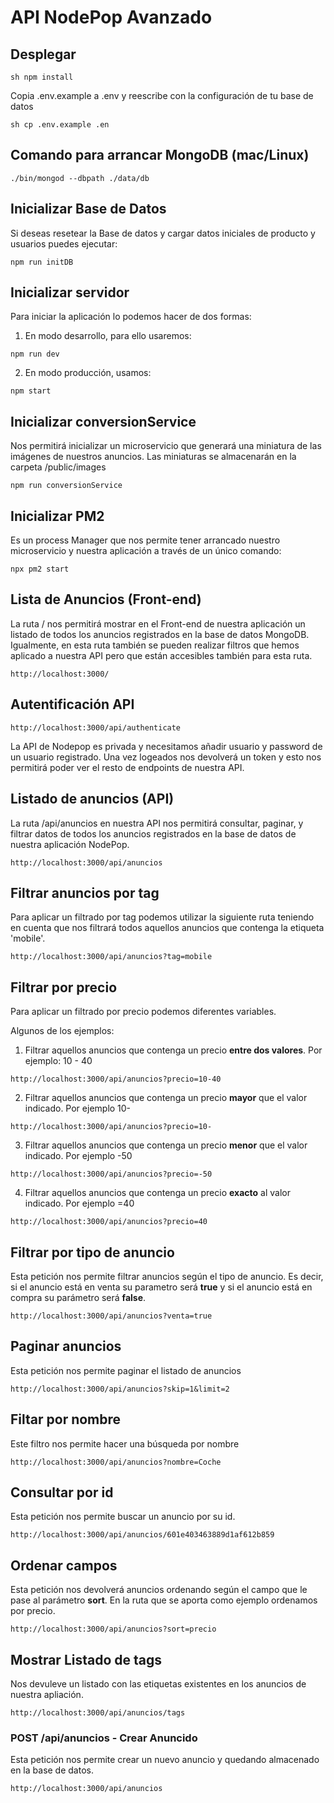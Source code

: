 # API NodePop Avanzado

## Desplegar 

```sh npm install```


Copia .env.example a .env y reescribe con la configuración de tu base de datos

```sh cp .env.example .en```


## Comando para arrancar MongoDB (mac/Linux)

```./bin/mongod --dbpath ./data/db```


## Inicializar Base de Datos

Si deseas resetear la Base de datos y cargar datos iniciales de producto y usuarios puedes ejecutar:

`npm run initDB`


## Inicializar servidor

Para iniciar la aplicación lo podemos hacer de dos formas: 

1. En modo desarrollo, para ello usaremos:

`npm run dev`

2. En modo producción, usamos: 

`npm start`

## Inicializar conversionService
Nos permitirá inicializar un microservicio que generará una miniatura de las imágenes de nuestros anuncios.
Las miniaturas se almacenarán en la carpeta /public/images

```npm run conversionService```


## Inicializar PM2

Es un process Manager que nos permite tener arrancado nuestro microservicio y nuestra aplicación a través de un único comando:

`npx pm2 start`

##  Lista de Anuncios (Front-end)
La ruta / nos permitirá mostrar en el Front-end de nuestra aplicación un listado de todos los anuncios registrados en la base de datos MongoDB. Igualmente, en esta ruta también se pueden realizar filtros que hemos aplicado a nuestra API pero que están accesibles también para esta ruta.

`http://localhost:3000/`


## Autentificación API

`http://localhost:3000/api/authenticate`

La API de Nodepop es privada y necesitamos añadir usuario y password de un usuario registrado.
Una vez logeados nos devolverá un token y esto nos permitirá poder ver el resto de endpoints de nuestra API.


##  Listado de anuncios (API)

La ruta /api/anuncios en nuestra API nos permitirá consultar, paginar, y filtrar datos de todos los anuncios registrados en la base de datos de nuestra aplicación NodePop.

`http://localhost:3000/api/anuncios`


##  Filtrar anuncios por tag

Para aplicar un filtrado por tag podemos utilizar la siguiente ruta teniendo en cuenta que nos filtrará todos aquellos anuncios que contenga la etiqueta 'mobile'.

`http://localhost:3000/api/anuncios?tag=mobile`

##  Filtrar por precio

Para aplicar un filtrado por precio podemos diferentes variables.

Algunos de los ejemplos: 

1. Filtrar aquellos anuncios que contenga un precio <strong>entre dos valores</strong>. Por ejemplo: 10 - 40

`http://localhost:3000/api/anuncios?precio=10-40`

2. Filtrar aquellos anuncios que contenga un precio <strong>mayor</strong> que el valor indicado. Por ejemplo 10-

`http://localhost:3000/api/anuncios?precio=10-`

3. Filtrar aquellos anuncios que contenga un precio <strong>menor</strong> que el valor indicado. Por ejemplo -50

`http://localhost:3000/api/anuncios?precio=-50`


4. Filtrar aquellos anuncios que contenga un precio <strong>exacto</strong> al valor indicado. Por ejemplo =40

`http://localhost:3000/api/anuncios?precio=40`

##  Filtrar por tipo de anuncio

Esta petición nos permite filtrar anuncios según el tipo de anuncio. Es decir, si el anuncio está en venta su parametro será <strong>true</strong> y  si el anuncio está en compra su parámetro será <strong>false</strong>.

`http://localhost:3000/api/anuncios?venta=true`

##  Paginar anuncios

Esta petición nos permite paginar el listado de anuncios

`http://localhost:3000/api/anuncios?skip=1&limit=2`

## Filtar por nombre

Este filtro nos permite hacer una búsqueda por nombre

`http://localhost:3000/api/anuncios?nombre=Coche`

## Consultar por id

Esta petición nos permite buscar un anuncio por su id.

`http://localhost:3000/api/anuncios/601e403463889d1af612b859`

## Ordenar campos
Esta petición nos devolverá anuncios ordenando según el campo que le pase al parámetro <strong>sort</strong>. En la ruta que se aporta como ejemplo ordenamos por precio.

`http://localhost:3000/api/anuncios?sort=precio`

##  Mostrar Listado de tags 
Nos devuleve un listado con las etiquetas existentes en los anuncios de nuestra apliación.

`http://localhost:3000/api/anuncios/tags`
### POST /api/anuncios - Crear Anuncido

Esta petición nos permite crear un nuevo anuncio y quedando almacenado en la base de datos.

`http://localhost:3000/api/anuncios`

